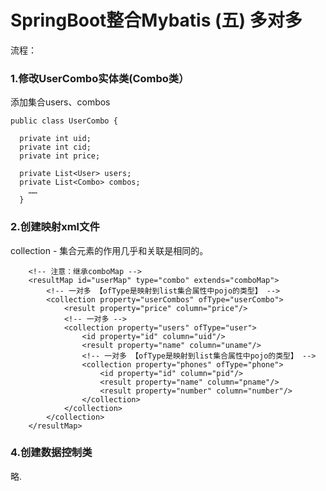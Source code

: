 # SpringBoot整合Mybatis (五) 多对多

流程：

### 1.修改UserCombo实体类(Combo类）  
  添加集合users、combos
  ```
  public class UserCombo {

    private int uid;
    private int cid;
    private int price;

    private List<User> users;
    private List<Combo> combos;
      ……
    }
  ```
  
### 2.创建映射xml文件  
  collection - 集合元素的作用几乎和关联是相同的。
```
    <!-- 注意：继承comboMap -->
    <resultMap id="userMap" type="combo" extends="comboMap">
        <!-- 一对多 【ofType是映射到list集合属性中pojo的类型】 -->
        <collection property="userCombos" ofType="userCombo">
            <result property="price" column="price"/>
            <!-- 一对多 -->
            <collection property="users" ofType="user">
                <id property="id" column="uid"/>
                <result property="name" column="uname"/>
                <!-- 一对多 【ofType是映射到list集合属性中pojo的类型】 -->
                <collection property="phones" ofType="phone">
                    <id property="id" column="pid"/>
                    <result property="name" column="pname"/>
                    <result property="number" column="number"/>
                </collection>
            </collection>
        </collection>
    </resultMap>
```

### 4.创建数据控制类
  略.
